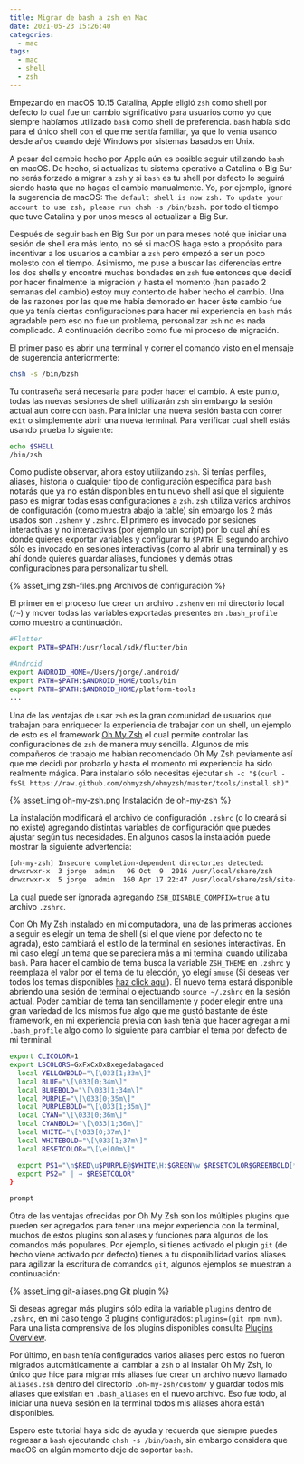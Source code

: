 ```yaml
---
title: Migrar de bash a zsh en Mac
date: 2021-05-23 15:26:40
categories:
  - mac
tags:
  - mac
  - shell
  - zsh
---
```




Empezando en macOS 10.15 Catalina, Apple eligió `zsh` como shell por defecto lo cual fue un cambio significativo para usuarios como yo que siempre habíamos utilizado `bash` como shell de preferencia. `bash` había sido para el único shell con el que me sentía familiar, ya que lo venía usando desde años cuando dejé Windows por sistemas basados en Unix.
<!-- more -->

A pesar del cambio hecho por Apple aún es posible seguir utilizando `bash` en macOS. De hecho, si actualizas tu sistema operativo a Catalina o Big Sur no serás forzado a migrar a `zsh` y si `bash` es tu shell por defecto lo seguirá siendo hasta que no hagas el cambio manualmente. Yo, por ejemplo, ignoré la sugerencia de macOS: `The default shell is now zsh. To update your account to use zsh, please run chsh -s /bin/bzsh.` por todo el tiempo que tuve Catalina y por unos meses al actualizar a Big Sur.

Después de seguir `bash` en Big Sur por un para meses noté que iniciar una sesión de shell era más lento, no sé si macOS haga esto a propósito para incentivar a los usuarios a cambiar a `zsh` pero empezó a ser un poco molesto con el tiempo. Asimismo, me puse a buscar las diferencias entre los dos shells y encontré muchas bondades en `zsh` fue entonces que decidí por hacer finalmente la migración y hasta el momento (han pasado 2 semanas del cambio) estoy muy contento de haber hecho el cambio. Una de las razones por las que me había demorado en hacer éste cambio fue que ya tenía ciertas configuraciones para hacer mi experiencia en `bash` más agradable pero eso no fue un problema, personalizar `zsh` no es nada complicado. A continuación decribo como fue mi proceso de migración.

El primer paso es abrir una terminal y correr el comando visto en el mensaje de sugerencia anteriormente:

```sh
chsh -s /bin/bzsh
```

Tu contraseña será necesaria para poder hacer el cambio. A este punto, todas las nuevas sesiones de shell utilizarán `zsh` sin embargo la sesión actual aun corre con `bash`. Para iniciar una nueva sesión basta con correr `exit` o simplemente abrir una nueva terminal. Para verificar cual shell estás usando prueba lo siguiente:

```sh
echo $SHELL
/bin/zsh
```

Como pudiste observar, ahora estoy utilizando `zsh`. Si tenías perfiles, aliases, historia o cualquier tipo de configuración específica para `bash` notarás que ya no están disponibles en tu nuevo shell así que el siguiente paso es migrar todas esas configuraciones a `zsh`. `zsh` utiliza varios archivos de configuración (como muestra abajo la table) sin embargo los 2 más usados son `.zshenv` y `.zshrc`. El primero es invocado por sesiones interactivas y no interactivas (por ejemplo un script) por lo cual ahí es donde quieres exportar variables y configurar tu `$PATH`. El segundo archivo sólo es invocado en sesiones interactivas (como al abrir una terminal) y es ahí donde quieres guardar aliases, funciones y demás otras configuraciones para personalizar tu shell.

{% asset_img zsh-files.png Archivos de configuración %}

El primer en el proceso fue crear un archivo `.zshenv` en mi directorio local (`/~`) y mover todas las variables exportadas presentes en `.bash_profile` como muestro a continuación.

```sh
#Flutter
export PATH=$PATH:/usr/local/sdk/flutter/bin

#Android
export ANDROID_HOME=/Users/jorge/.android/
export PATH=$PATH:$ANDROID_HOME/tools/bin
export PATH=$PATH:$ANDROID_HOME/platform-tools
...
```

Una de las ventajas de usar `zsh` es la gran comunidad de usuarios que trabajan para enriquecer la experiencia de trabajar con un shell, un ejemplo de esto es el framework [Oh My Zsh](https://ohmyz.sh/) el cual permite controlar las configuraciones de `zsh` de manera muy sencilla. Algunos de mis compañeros de trabajo me habían recomendado Oh My Zsh peviamente así que me decidí por probarlo y hasta el momento mi experiencia ha sido realmente mágica. Para instalarlo sólo necesitas ejecutar `sh -c "$(curl -fsSL https://raw.github.com/ohmyzsh/ohmyzsh/master/tools/install.sh)"`.

{% asset_img oh-my-zsh.png Instalación de oh-my-zsh %}

La instalación modificará el archivo de configuración `.zshrc` (o lo creará si no existe) agregando distintas variables de configuración que puedes ajustar según tus necesidades. En algunos casos la instalación puede mostrar la siguiente advertencia:

```sh
[oh-my-zsh] Insecure completion-dependent directories detected:
drwxrwxr-x  3 jorge  admin   96 Oct  9  2016 /usr/local/share/zsh
drwxrwxr-x  5 jorge  admin  160 Apr 17 22:47 /usr/local/share/zsh/site-functions
```

La cual puede ser ignorada agregando `ZSH_DISABLE_COMPFIX=true` a tu archivo `.zshrc`.

Con Oh My Zsh instalado en mi computadora, una de las primeras acciones a seguir es elegir un tema de shell (si el que viene por defecto no te agrada), esto cambiará el estilo de la terminal en sesiones interactivas. En mi caso elegí un tema que se pareciera más a mi terminal cuando utilizaba `bash`. Para hacer el cambio de tema busca la variable `ZSH_THEME` en `.zshrc` y reemplaza el valor por el tema de tu elección, yo elegí `amuse` (Si deseas ver todos los temas disponibles [haz click aquí](https://github.com/ohmyzsh/ohmyzsh/wiki/Themes)). El nuevo tema estará disponible abriendo una sesión de terminal o ejectuando `source ~/.zshrc` en la sesión actual. Poder cambiar de tema tan sencillamente y poder elegir entre una gran variedad de los mismos fue algo que me gustó bastante de éste framework, en mi experiencia previa con `bash` tenía que hacer agregar a mi `.bash_profile` algo como lo siguiente para cambiar el tema por defecto de mi terminal:

```sh
export CLICOLOR=1
export LSCOLORS=GxFxCxDxBxegedabagaced
  local YELLOWBOLD="\[\033[1;33m\]"
  local BLUE="\[\033[0;34m\]"
  local BLUEBOLD="\[\033[1;34m\]"
  local PURPLE="\[\033[0;35m\]"
  local PURPLEBOLD="\[\033[1;35m\]"
  local CYAN="\[\033[0;36m\]"
  local CYANBOLD="\[\033[1;36m\]"
  local WHITE="\[\033[0;37m\]"
  local WHITEBOLD="\[\033[1;37m\]"
  local RESETCOLOR="\[\e[00m\]"

  export PS1="\n$RED\u$PURPLE@$WHITE\H:$GREEN\w $RESETCOLOR$GREENBOLD[*\$(git rev-parse --abbrev-ref HEAD 2> /dev/null)]\n $BLUE\$ $RESETCOLOR"
  export PS2=" | → $RESETCOLOR"
}

prompt
```

Otra de las ventajas ofrecidas por Oh My Zsh son los múltiples plugins que pueden ser agregados para tener una mejor experiencia con la terminal, muchos de estos plugins son aliases y funciones para algunos de los comandos más populares. Por ejemplo, si tienes activado el plugin `git` (de hecho viene activado por defecto) tienes a tu disponibilidad varios aliases para agilizar la escritura de comandos `git`, algunos ejemplos se muestran a continuación:

{% asset_img git-aliases.png Git plugin %}

Si deseas agregar más plugins sólo edita la variable `plugins` dentro de `.zshrc`, en mi caso tengo 3 plugins configurados: `plugins=(git npm nvm)`. Para una lista comprensiva de los plugins disponibles consulta [Plugins Overview](https://github.com/ohmyzsh/ohmyzsh/wiki/Plugins-Overview).
 
Por último, en `bash` tenía configurados varios aliases pero estos no fueron migrados automáticamente al cambiar a `zsh` o al instalar Oh My Zsh, lo único que hice para migrar mis aliases fue crear un archivo nuevo llamado `aliases.zsh` dentro del directorio `.oh-my-zsh/custom/` y guardar todos mis aliases que existían en `.bash_aliases` en el nuevo archivo. Eso fue todo, al iniciar una nueva sesión en la terminal todos mis aliases ahora están disponibles.

Espero este tutorial haya sido de ayuda y recuerda que siempre puedes regresar a `bash` ejecutando `chsh -s /bin/bash`, sin embargo considera que macOS en algún momento deje de soportar `bash`.





